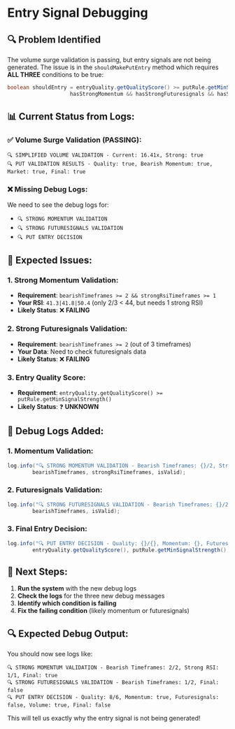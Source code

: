 # Entry Signal Debugging

## 🔍 **Problem Identified**

The volume surge validation is passing, but entry signals are not being generated. The issue is in the `shouldMakePutEntry` method which requires **ALL THREE** conditions to be true:

```java
boolean shouldEntry = entryQuality.getQualityScore() >= putRule.getMinSignalStrength() &&
                    hasStrongMomentum && hasStrongFuturesignals && hasStrongVolumeSurge;
```

## 📊 **Current Status from Logs:**

### **✅ Volume Surge Validation (PASSING):**
```
🔍 SIMPLIFIED VOLUME VALIDATION - Current: 16.41x, Strong: true
🔍 PUT VALIDATION RESULTS - Quality: true, Bearish Momentum: true, Market: true, Final: true
```

### **❌ Missing Debug Logs:**
We need to see the debug logs for:
- `🔍 STRONG MOMENTUM VALIDATION`
- `🔍 STRONG FUTURESIGNALS VALIDATION` 
- `🔍 PUT ENTRY DECISION`

## 🎯 **Expected Issues:**

### **1. Strong Momentum Validation:**
- **Requirement**: `bearishTimeframes >= 2 && strongRsiTimeframes >= 1`
- **Your RSI**: `41.3|41.8|50.4` (only 2/3 < 44, but needs 1 strong RSI)
- **Likely Status**: ❌ **FAILING**

### **2. Strong Futuresignals Validation:**
- **Requirement**: `bearishTimeframes >= 2` (out of 3 timeframes)
- **Your Data**: Need to check futuresignals data
- **Likely Status**: ❌ **FAILING**

### **3. Entry Quality Score:**
- **Requirement**: `entryQuality.getQualityScore() >= putRule.getMinSignalStrength()`
- **Likely Status**: ❓ **UNKNOWN**

## 🔧 **Debug Logs Added:**

### **1. Momentum Validation:**
```java
log.info("🔍 STRONG MOMENTUM VALIDATION - Bearish Timeframes: {}/2, Strong RSI: {}/1, Final: {}", 
        bearishTimeframes, strongRsiTimeframes, isValid);
```

### **2. Futuresignals Validation:**
```java
log.info("🔍 STRONG FUTURESIGNALS VALIDATION - Bearish Timeframes: {}/2, Final: {}", 
        bearishTimeframes, isValid);
```

### **3. Final Entry Decision:**
```java
log.info("🔍 PUT ENTRY DECISION - Quality: {}/{}, Momentum: {}, Futuresignals: {}, Volume: {}, Final: {}", 
        entryQuality.getQualityScore(), putRule.getMinSignalStrength(), hasStrongMomentum, hasStrongFuturesignals, hasStrongVolumeSurge, shouldEntry);
```

## 🎯 **Next Steps:**

1. **Run the system** with the new debug logs
2. **Check the logs** for the three new debug messages
3. **Identify which condition is failing**
4. **Fix the failing condition** (likely momentum or futuresignals)

## 🔍 **Expected Debug Output:**

You should now see logs like:
```
🔍 STRONG MOMENTUM VALIDATION - Bearish Timeframes: 2/2, Strong RSI: 1/1, Final: true
🔍 STRONG FUTURESIGNALS VALIDATION - Bearish Timeframes: 1/2, Final: false
🔍 PUT ENTRY DECISION - Quality: 8/6, Momentum: true, Futuresignals: false, Volume: true, Final: false
```

This will tell us exactly why the entry signal is not being generated!
